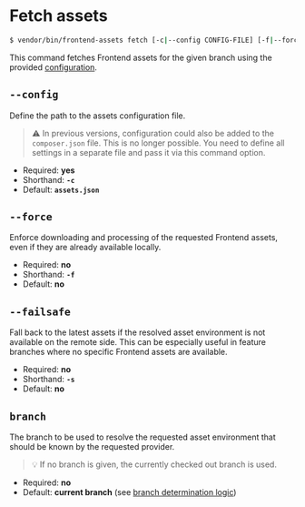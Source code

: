 # Fetch assets

```bash
$ vendor/bin/frontend-assets fetch [-c|--config CONFIG-FILE] [-f|--force] [-s|--failsafe] [<branch>]
```

This command fetches Frontend assets for the given branch using the provided
[configuration](../config/index.md).

## `--config`

Define the path to the assets configuration file.

> :warning: In previous versions, configuration could also be added to the `composer.json`
> file. This is no longer possible. You need to define all settings in a separate file
> and pass it via this command option.

* Required: **yes**
* Shorthand: **`-c`**
* Default: **`assets.json`**

## `--force`

Enforce downloading and processing of the requested Frontend assets, even if they are
already available locally.

* Required: **no**
* Shorthand: **`-f`**
* Default: **no**

## `--failsafe`

Fall back to the latest assets if the resolved asset environment is not available
on the remote side. This can be especially useful in feature branches where no
specific Frontend assets are available.

* Required: **no**
* Shorthand: **`-s`**
* Default: **no**

## `branch`

The branch to be used to resolve the requested asset environment that should be known
by the requested provider.

> :bulb: If no branch is given, the currently checked out branch is used.

* Required: **no**
* Default: **current branch** (see [branch determination logic](../config/environments.md#branch-determination-logic))
